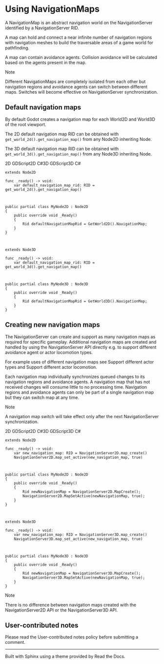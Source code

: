 # Using NavigationMaps

A NavigationMap is an abstract navigation world on the NavigationServer
identified by a NavigationServer RID.

A map can hold and connect a near infinite number of navigation regions with
navigation meshes to build the traversable areas of a game world for
pathfinding.

A map can contain avoidance agents. Collision avoidance will be calculated
based on the agents present in the map.

Note

Different NavigationMaps are completely isolated from each other but
navigation regions and avoidance agents can switch between different maps.
Switches will become effective on NavigationServer synchronization.

## Default navigation maps

By default Godot creates a navigation map for each World2D and World3D of the
root viewport.

The 2D default navigation map RID can be obtained with
`get_world_2d().get_navigation_map()` from any Node2D inheriting Node.

The 3D default navigation map RID can be obtained with
`get_world_3d().get_navigation_map()` from any Node3D inheriting Node.

2D GDScript2D C#3D GDScript3D C#

    
    
    extends Node2D
    
    func _ready() -> void:
        var default_navigation_map_rid: RID = get_world_2d().get_navigation_map()
    
    
    
    public partial class MyNode2D : Node2D
    {
        public override void _Ready()
        {
            Rid defaultNavigationMapRid = GetWorld2D().NavigationMap;
        }
    }
    
    
    
    extends Node3D
    
    func _ready() -> void:
        var default_navigation_map_rid: RID = get_world_3d().get_navigation_map()
    
    
    
    public partial class MyNode3D : Node3D
    {
        public override void _Ready()
        {
            Rid defaultNavigationMapRid = GetWorld3D().NavigationMap;
        }
    }
    

## Creating new navigation maps

The NavigationServer can create and support as many navigation maps as
required for specific gameplay. Additional navigation maps are created and
handled by using the NavigationServer API directly e.g. to support different
avoidance agent or actor locomotion types.

For example uses of different navigation maps see Support different actor
types and Support different actor locomotion.

Each navigation map individually synchronizes queued changes to its navigation
regions and avoidance agents. A navigation map that has not received changes
will consume little to no processing time. Navigation regions and avoidance
agents can only be part of a single navigation map but they can switch map at
any time.

Note

A navigation map switch will take effect only after the next NavigationServer
synchronization.

2D GDScript2D C#3D GDScript3D C#

    
    
    extends Node2D
    
    func _ready() -> void:
        var new_navigation_map: RID = NavigationServer2D.map_create()
        NavigationServer2D.map_set_active(new_navigation_map, true)
    
    
    
    public partial class MyNode2D : Node2D
    {
        public override void _Ready()
        {
            Rid newNavigationMap = NavigationServer2D.MapCreate();
            NavigationServer2D.MapSetActive(newNavigationMap, true);
        }
    }
    
    
    
    extends Node3D
    
    func _ready() -> void:
        var new_navigation_map: RID = NavigationServer3D.map_create()
        NavigationServer3D.map_set_active(new_navigation_map, true)
    
    
    
    public partial class MyNode3D : Node3D
    {
        public override void _Ready()
        {
            Rid newNavigationMap = NavigationServer3D.MapCreate();
            NavigationServer3D.MapSetActive(newNavigationMap, true);
        }
    }
    

Note

There is no difference between navigation maps created with the
NavigationServer2D API or the NavigationServer3D API.

## User-contributed notes

Please read the User-contributed notes policy before submitting a comment.

* * *

Built with Sphinx using a theme provided by Read the Docs.

